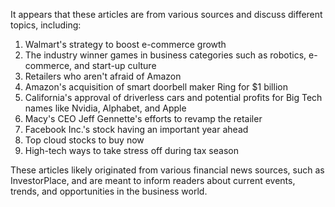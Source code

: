 It appears that these articles are from various sources and discuss different topics, including:

1. Walmart's strategy to boost e-commerce growth
2. The industry winner games in business categories such as robotics, e-commerce, and start-up culture
3. Retailers who aren't afraid of Amazon
4. Amazon's acquisition of smart doorbell maker Ring for $1 billion
5. California's approval of driverless cars and potential profits for Big Tech names like Nvidia, Alphabet, and Apple
6. Macy's CEO Jeff Gennette's efforts to revamp the retailer
7. Facebook Inc.'s stock having an important year ahead
8. Top cloud stocks to buy now
9. High-tech ways to take stress off during tax season

These articles likely originated from various financial news sources, such as InvestorPlace, and are meant to inform readers about current events, trends, and opportunities in the business world.
